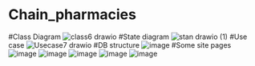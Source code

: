 # Chain_pharmacies
#Class Diagram
![class6 drawio](https://github.com/user-attachments/assets/7308ccf7-26d4-4aad-9202-9f8c08c6b88d)
#State diagram
![stan drawio (1)](https://github.com/user-attachments/assets/fed4c46e-0970-43e1-b9ea-80fe634df3bd)
#Use case
![Usecase7 drawio](https://github.com/user-attachments/assets/893e7fe3-2bdc-489d-94db-bf82376f0b14)
#DB structure
![image](https://github.com/user-attachments/assets/889c1b8c-5ec6-4d68-9ed4-2076cabc853b)
#Some site pages
![image](https://github.com/user-attachments/assets/d943d38b-dfe9-4f42-83ea-574b8167eb39)
![image](https://github.com/user-attachments/assets/f7d41028-08cf-45c0-a1a3-271ae0e8f5a1)
![image](https://github.com/user-attachments/assets/99062b77-8428-4253-9b5d-61d179794831)
![image](https://github.com/user-attachments/assets/d5c46d31-24f0-41da-83bf-3d2cf62ef499)
![image](https://github.com/user-attachments/assets/4f364080-3459-4705-904b-41f53d8be9fa)


